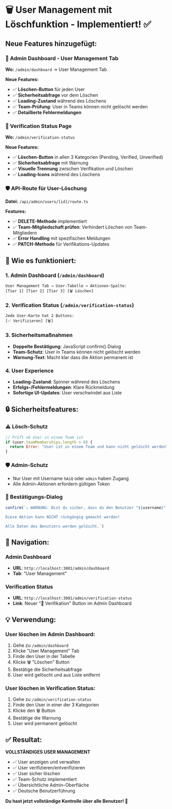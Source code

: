 # 🗑️ User Management mit Löschfunktion - Implementiert! ✅

## Neue Features hinzugefügt:

### 🔧 Admin Dashboard - User Management Tab
**Wo:** `/admin/dashboard` → User Management Tab

**Neue Features:**
- ✅ **Löschen-Button** für jeden User
- ✅ **Sicherheitsabfrage** vor dem Löschen
- ✅ **Loading-Zustand** während des Löschens
- ✅ **Team-Prüfung**: User in Teams können nicht gelöscht werden
- ✅ **Detaillierte Fehlermeldungen**

### 👤 Verification Status Page  
**Wo:** `/admin/verification-status`

**Neue Features:**
- ✅ **Löschen-Button** in allen 3 Kategorien (Pending, Verified, Unverified)
- ✅ **Sicherheitsabfrage** mit Warnung
- ✅ **Visuelle Trennung** zwischen Verifikation und Löschen
- ✅ **Loading-Icons** während des Löschens

### 🛡️ API-Route für User-Löschung
**Datei:** `/api/admin/users/[id]/route.ts`

**Features:**
- ✅ **DELETE-Methode** implementiert
- ✅ **Team-Mitgliedschaft prüfen**: Verhindert Löschen von Team-Mitgliedern
- ✅ **Error Handling** mit spezifischen Meldungen
- ✅ **PATCH-Methode** für Verifikations-Updates

## 🚀 Wie es funktioniert:

### 1. **Admin Dashboard** (`/admin/dashboard`)
```
User Management Tab → User-Tabelle → Aktionen-Spalte:
[Tier 1] [Tier 2] [Tier 3] [🗑️ Löschen]
```

### 2. **Verification Status** (`/admin/verification-status`)
```
Jede User-Karte hat 2 Buttons:
[✅ Verifizieren] [🗑️]
```

### 3. **Sicherheitsmaßnahmen**
- **Doppelte Bestätigung**: JavaScript confirm() Dialog
- **Team-Schutz**: User in Teams können nicht gelöscht werden
- **Warnung-Text**: Macht klar dass die Aktion permanent ist

### 4. **User Experience**
- **Loading-Zustand**: Spinner während des Löschens
- **Erfolgs-/Fehlermeldungen**: Klare Rückmeldung
- **Sofortige UI-Updates**: User verschwindet aus Liste

## 🔒 Sicherheitsfeatures:

### ⚠️ Lösch-Schutz
```javascript
// Prüft ob User in einem Team ist
if (user.teamMemberships.length > 0) {
  return Error: "User ist in einem Team und kann nicht gelöscht werden"
}
```

### 🛡️ Admin-Schutz
- Nur User mit Username `hAiQ` oder `admin` haben Zugang
- Alle Admin-Aktionen erfordern gültigen Token

### 📝 Bestätigungs-Dialog
```javascript
confirm(`⚠️ WARNUNG: Bist du sicher, dass du den Benutzer "${username}" PERMANENT löschen möchtest?

Diese Aktion kann NICHT rückgängig gemacht werden!

Alle Daten des Benutzers werden gelöscht.`)
```

## 🎯 Navigation:

### Admin Dashboard
- **URL**: `http://localhost:3001/admin/dashboard`
- **Tab**: "User Management"

### Verification Status  
- **URL**: `http://localhost:3001/admin/verification-status`
- **Link**: Neuer "👤 Verifikation" Button im Admin Dashboard

## 💡 Verwendung:

### User löschen im Admin Dashboard:
1. Gehe zu `/admin/dashboard`
2. Klicke "User Management" Tab
3. Finde den User in der Tabelle
4. Klicke 🗑️ "Löschen" Button
5. Bestätige die Sicherheitsabfrage
6. User wird gelöscht und aus Liste entfernt

### User löschen in Verification Status:
1. Gehe zu `/admin/verification-status`
2. Finde den User in einer der 3 Kategorien
3. Klicke den 🗑️ Button
4. Bestätige die Warnung
5. User wird permanent gelöscht

## ✅ Resultat:

**VOLLSTÄNDIGES USER MANAGEMENT**
- ✅ User anzeigen und verwalten
- ✅ User verifizieren/entverifizieren  
- ✅ User sicher löschen
- ✅ Team-Schutz implementiert
- ✅ Übersichtliche Admin-Oberfläche
- ✅ Deutsche Benutzerführung

**Du hast jetzt vollständige Kontrolle über alle Benutzer! 🚀**
